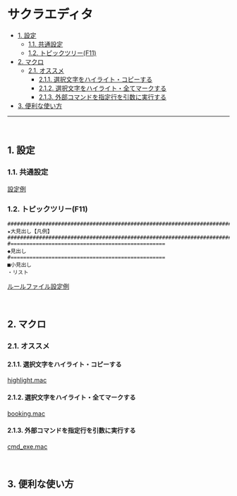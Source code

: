 # サクラエディタ

<!-- TOC -->

- [1. 設定](#1-設定)
  - [1.1. 共通設定](#11-共通設定)
  - [1.2. トピックツリー(F11)](#12-トピックツリーf11)
- [2. マクロ](#2-マクロ)
  - [2.1. オススメ](#21-オススメ)
    - [2.1.1. 選択文字をハイライト・コピーする](#211-選択文字をハイライトコピーする)
    - [2.1.2. 選択文字をハイライト・全てマークする](#212-選択文字をハイライト全てマークする)
    - [2.1.3. 外部コマンドを指定行を引数に実行する](#213-外部コマンドを指定行を引数に実行する)
- [3. 便利な使い方](#3-便利な使い方)
---
<br>
<!-- /TOC -->

## 1. 設定

### 1.1. 共通設定

[設定例](./sakura.ini)

### 1.2. トピックツリー(F11)

```
####################################################################################################
★大見出し【凡例】
####################################################################################################
#=================================================
◆見出し
#=================================================
■小見出し
・リスト
```

[ルールファイル設定例](./txt.rule)

<br>

## 2. マクロ

### 2.1. オススメ

#### 2.1.1. 選択文字をハイライト・コピーする
[highlight.mac](./mac/highlight.mac)

#### 2.1.2. 選択文字をハイライト・全てマークする
[booking.mac](./mac/booking.mac)

#### 2.1.3. 外部コマンドを指定行を引数に実行する
[cmd_exe.mac](./mac/cmd_exe.mac)

<br>

## 3. 便利な使い方

<br>
